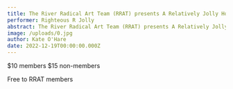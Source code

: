 ```yaml
---
title: The River Radical Art Team (RRAT) presents A Relatively Jolly Holiday Show
performer: Righteous R Jolly
abstract: The River Radical Art Team (RRAT) presents A Relatively Jolly Holiday Show
image: /uploads/0.jpg
author: Kate O'Hare
date: 2022-12-19T00:00:00.000Z
---
```

$10 members
$15 non-members

F﻿ree to RRAT members